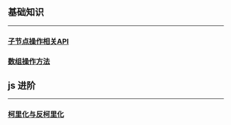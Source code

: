 ## 基础知识
---
### [子节点操作相关API](./深耕JavaScript/子节点操作相关API.md)
### [数组操作方法](./深耕JavaScript/数组操作方法.md)

## js 进阶
---
### [柯里化与反柯里化](./深耕JavaScript/柯里化与反柯里化.md)
